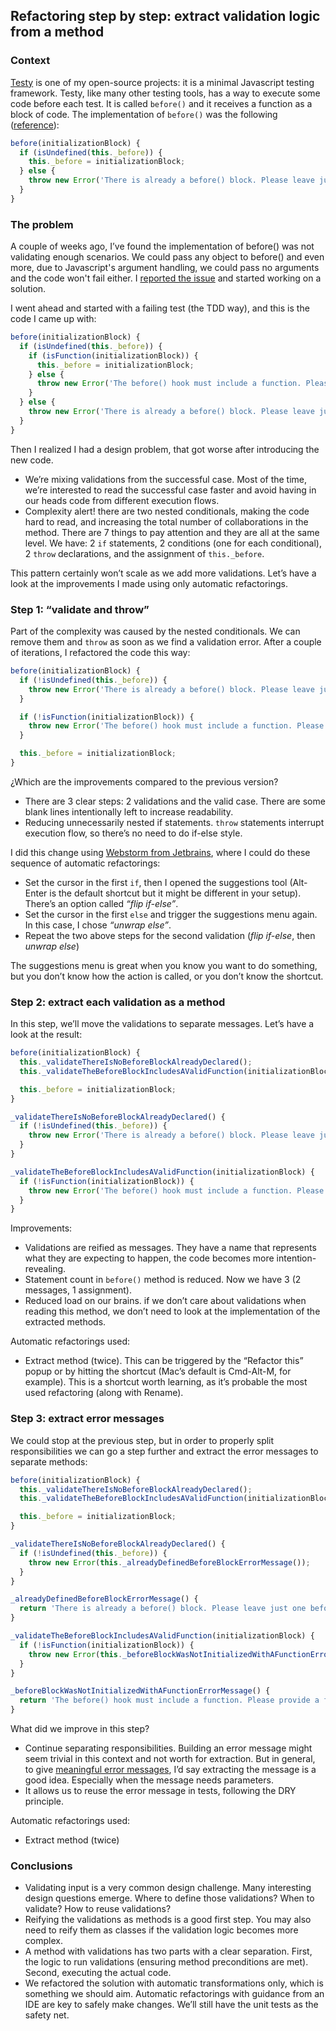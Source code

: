 ## Refactoring step by step: extract validation logic from a method

### Context

[Testy](https://github.com/ngarbezza/testy) is one of my open-source projects: it is a minimal Javascript testing framework. Testy, like many other testing tools, has a way to execute some code before each test. It is called `before()` and it receives a function as a block of code. The implementation of `before()` was the following ([reference](https://github.com/ngarbezza/testy/blob/main/lib/test_suite.js#L21)):

```jsx
before(initializationBlock) {
  if (isUndefined(this._before)) {
    this._before = initializationBlock;
  } else {
    throw new Error('There is already a before() block. Please leave just one before() block and run again the tests.');
  }
}
```

### The problem

A couple of weeks ago, I’ve found the implementation of before() was not validating enough scenarios. We could pass any object to before() and even more, due to Javascript's argument handling, we could pass no arguments and the code won't fail either. I [reported the issue](https://github.com/ngarbezza/testy/issues/202) and started working on a solution.

I went ahead and started with a failing test (the TDD way), and this is the code I came up with:

```jsx
before(initializationBlock) {
  if (isUndefined(this._before)) {
    if (isFunction(initializationBlock)) {
      this._before = initializationBlock;
    } else {
      throw new Error('The before() hook must include a function. Please provide a function or remove the before() and run again the tests.');
    }
  } else {
    throw new Error('There is already a before() block. Please leave just one before() block and run again the tests.');
  }
}
```

Then I realized I had a design problem, that got worse after introducing the new code.

- We’re mixing validations from the successful case. Most of the time, we’re interested to read the successful case faster and avoid having in our heads code from different execution flows.
- Complexity alert! there are two nested conditionals, making the code hard to read, and increasing the total number of collaborations in the method. There are 7 things to pay attention and they are all at the same level. We have: 2 `if` statements, 2 conditions (one for each conditional), 2 `throw` declarations, and the assignment of `this._before`.

This pattern certainly won’t scale as we add more validations. Let’s have a look at the improvements I made using only automatic refactorings.

### Step 1: “validate and throw”

Part of the complexity was caused by the nested conditionals. We can remove them and `throw` as soon as we find a validation error. After a couple of iterations, I refactored the code this way:

```javascript
before(initializationBlock) {
  if (!isUndefined(this._before)) {
    throw new Error('There is already a before() block. Please leave just one before() block and run again the tests.');
  }

  if (!isFunction(initializationBlock)) {
    throw new Error('The before() hook must include a function. Please provide a function or remove the before() and run again the tests.');
  }

  this._before = initializationBlock;
}
```

¿Which are the improvements compared to the previous version?

- There are 3 clear steps: 2 validations and the valid case. There are some blank lines intentionally left to increase readability.
- Reducing unnecessarily nested if statements. `throw` statements interrupt execution flow, so there’s no need to do if-else style.

I did this change using [Webstorm from Jetbrains](https://www.jetbrains.com/webstorm/), where I could do these sequence of automatic refactorings:

- Set the cursor in the first `if`, then I opened the suggestions tool (Alt-Enter is the default shortcut but it might be different in your setup). There’s an option called *“flip if-else”*.
- Set the cursor in the first  `else` and trigger the suggestions menu again. In this case, I chose *“unwrap else”*.
- Repeat the two above steps for the second validation (*flip if-else*, then *unwrap else*)

The suggestions menu is great when you know you want to do something, but you don’t know how the action is called, or you don’t know the shortcut.

### Step 2: extract each validation as a method

In this step, we’ll move the validations to separate messages. Let’s have a look at the result:

```javascript
before(initializationBlock) {
  this._validateThereIsNoBeforeBlockAlreadyDeclared();
  this._validateTheBeforeBlockIncludesAValidFunction(initializationBlock);

  this._before = initializationBlock;
}

_validateThereIsNoBeforeBlockAlreadyDeclared() {
  if (!isUndefined(this._before)) {
    throw new Error('There is already a before() block. Please leave just one before() block and run again the tests.');
  }
}

_validateTheBeforeBlockIncludesAValidFunction(initializationBlock) {
  if (!isFunction(initializationBlock)) {
    throw new Error('The before() hook must include a function. Please provide a function or remove the before() and run again the tests.');
  }
}
```

Improvements:

- Validations are reified as messages. They have a name that represents what they are expecting to happen, the code becomes more intention-revealing.
- Statement count in `before()` method is reduced. Now we have 3 (2 messages, 1 assignment).
- Reduced load on our brains. if we don’t care about validations when reading this method, we don’t need to look at the implementation of the extracted methods.

Automatic refactorings used:

- Extract method (twice). This can be triggered by the “Refactor this” popup or by hitting the shortcut (Mac’s default is Cmd-Alt-M, for example). This is a shortcut worth learning, as it’s probable the most used refactoring (along with Rename).

### Step 3: extract error messages

We could stop at the previous step, but in order to properly split responsibilities we can go a step further and extract the error messages to separate methods:

```javascript
before(initializationBlock) {
  this._validateThereIsNoBeforeBlockAlreadyDeclared();
  this._validateTheBeforeBlockIncludesAValidFunction(initializationBlock);

  this._before = initializationBlock;
}

_validateThereIsNoBeforeBlockAlreadyDeclared() {
  if (!isUndefined(this._before)) {
    throw new Error(this._alreadyDefinedBeforeBlockErrorMessage());
  }
}

_alreadyDefinedBeforeBlockErrorMessage() {
  return 'There is already a before() block. Please leave just one before() block and run again the tests.';
}

_validateTheBeforeBlockIncludesAValidFunction(initializationBlock) {
  if (!isFunction(initializationBlock)) {
    throw new Error(this._beforeBlockWasNotInitializedWithAFunctionErrorMessage());
  }
}

_beforeBlockWasNotInitializedWithAFunctionErrorMessage() {
  return 'The before() hook must include a function. Please provide a function or remove the before() and run again the tests.';
}
```

What did we improve in this step?

- Continue separating responsibilities. Building an error message might seem trivial in this context and not worth for extraction. But in general, to give [meaningful error messages](https://ngarbezza.hashnode.dev/3-things-error-messages-should-have), I’d say extracting the message is a good idea. Especially when the message needs parameters.
- It allows us to reuse the error message in tests, following the DRY principle.

Automatic refactorings used:

- Extract method (twice)

### Conclusions

- Validating input is a very common design challenge. Many interesting design questions emerge. Where to define those validations? When to validate? How to reuse validations?
- Reifying the validations as methods is a good first step. You may also need to reify them as classes if the validation logic becomes more complex.
- A method with validations has two parts with a clear separation. First, the logic to run validations (ensuring method preconditions are met). Second, executing the actual code.
- We refactored the solution with automatic transformations only, which is something we should aim. Automatic refactorings with guidance from an IDE are key to safely make changes. We’ll still have the unit tests as the safety net.